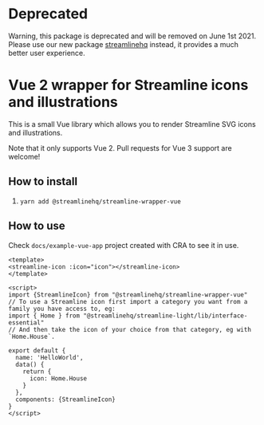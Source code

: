 # Deprecated
Warning, this package is deprecated and will be removed on June 1st 2021. Please use our new package [streamlinehq](https://github.com/webalys-hq/streamlinehq-npm) instead, it provides a much better user experience.

# Vue 2 wrapper for Streamline icons and illustrations

This is a small Vue library which allows you to render Streamline SVG icons and illustrations.

Note that it only supports Vue 2. Pull requests for Vue 3 support are welcome!

## How to install

1. `yarn add @streamlinehq/streamline-wrapper-vue`

## How to use

Check `docs/example-vue-app` project created with CRA to see it in use.

```
<template>
<streamline-icon :icon="icon"></streamline-icon>
</template>

<script>
import {StreamlineIcon} from "@streamlinehq/streamline-wrapper-vue"
// To use a Streamline icon first import a category you want from a family you have access to, eg:
import { Home } from "@streamlinehq/streamline-light/lib/interface-essential"
// And then take the icon of your choice from that category, eg with `Home.House`.

export default {
  name: 'HelloWorld',
  data() {
    return {
      icon: Home.House
    }
  },
  components: {StreamlineIcon}
}
</script>
``` 
